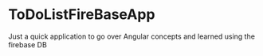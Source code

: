 # ToDoListFireBaseApp
Just a quick application to go over Angular concepts and learned using the firebase DB

